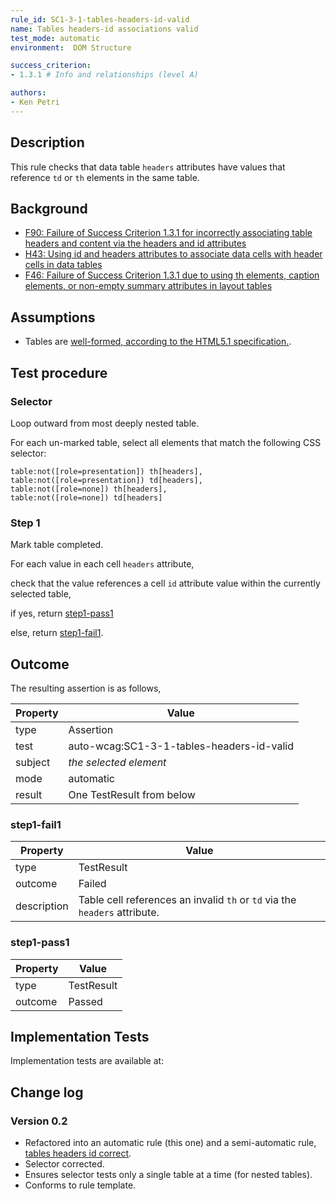 ```yaml
---
rule_id: SC1-3-1-tables-headers-id-valid
name: Tables headers-id associations valid
test_mode: automatic
environment:  DOM Structure

success_criterion:
- 1.3.1 # Info and relationships (level A)

authors:
- Ken Petri
---
```


## Description

This rule checks that data table `headers` attributes have values that reference `td` or `th` elements in the same table.

## Background

- [F90: Failure of Success Criterion 1.3.1 for incorrectly associating table headers and content via the headers and id attributes](https://www.w3.org/TR/WCAG20-TECHS/F90.html)
- [H43: Using id and headers attributes to associate data cells with header cells in data tables](https://www.w3.org/TR/WCAG20-TECHS/H43.html)
- [F46: Failure of Success Criterion 1.3.1 due to using th elements, caption elements, or non-empty summary attributes in layout tables](https://www.w3.org/TR/WCAG20-TECHS/F46.html)

## Assumptions

- Tables are [well-formed, according to the HTML5.1 specification.](https://www.w3.org/TR/html51/tabular-data.html#forming-a-table).

## Test procedure

### Selector

Loop outward from most deeply nested table.

For each un-marked table, select all elements that match the following CSS selector:

    table:not([role=presentation]) th[headers],
    table:not([role=presentation]) td[headers],
    table:not([role=none]) th[headers],
    table:not([role=none]) td[headers]

### Step 1

Mark table completed.

For each value in each cell `headers` attribute,

check that the value references a cell `id` attribute value within the currently selected table,

if yes, return [step1-pass1](#step1-pass1)

else, return [step1-fail1](#step1-fail1).

## Outcome

The resulting assertion is as follows,

| Property | Value
|----------|----------
| type     | Assertion
| test     | auto-wcag:SC1-3-1-tables-headers-id-valid
| subject  | *the selected element*
| mode     | automatic
| result   | One TestResult from below

### step1-fail1

| Property    | Value
|-------------|----------
| type        | TestResult
| outcome     | Failed
| description | Table cell references an invalid `th` or `td` via the `headers` attribute.

### step1-pass1

| Property | Value
|----------|----------
| type     | TestResult
| outcome  | Passed

## Implementation Tests

Implementation tests are available at: <placeholder>

## Change log

### Version 0.2
- Refactored into an automatic rule (this one) and a semi-automatic rule, [tables headers id correct](auto-wcag:SC1-3-1-tables-headers-id-correct).
- Selector corrected.
- Ensures selector tests only a single table at a time (for nested tables).
- Conforms to rule template.


